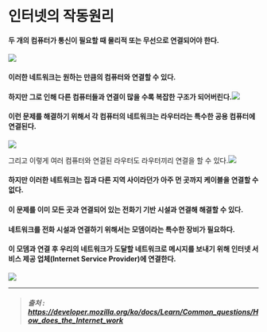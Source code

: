 # 인터넷의 작동원리

#### 두 개의 컴퓨터가 통신이 필요할 때 물리적 또는 무선으로 연결되어야 한다.

<img src="https://mdn.mozillademos.org/files/8441/internet-schema-1.png">

#### 이러한 네트워크는 원하는 만큼의 컴퓨터와 연결할 수 있다.

#### 하지만 그로 인해 다른 컴퓨터들과 연결이 많을 수록 복잡한 구조가 되어버린다.<img src="https://mdn.mozillademos.org/files/8443/internet-schema-2.png">

#### 이런 문제를 해결하기 위해서 각 컴퓨터의 네트워크는 라우터라는 특수한 공용 컴퓨터에 연결된다.

<img src="https://mdn.mozillademos.org/files/8445/internet-schema-3.png">

그리고 이렇게 여러 컴퓨터와 연결된 라우터도 라우터끼리 연결을 할 수 있다.<img src="https://mdn.mozillademos.org/files/8449/internet-schema-5.png">

#### 하지만 이러한 네트워크는 집과 다른 지역 사이라던가 아주 먼 곳까지 케이블을 연결할 수 없다.

#### 이 문제를 이미 모든 곳과 연결되어 있는 전화기 기반 시설과 연결해 해결할 수 있다.

#### 네트워크를 전화 시설과 연결하기 위해서는 모뎀이라는 특수한 장비가 필요하다.

#### 이 모뎀과 연결 후 우리의 네트워크가 도달할 네트워크로 메시지를 보내기 위해 인터넷 서비스 제공 업체(Internet Service Provider)에 연결한다.

<img src="https://mdn.mozillademos.org/files/8453/internet-schema-7.png">

---

> ##### 출처 : https://developer.mozilla.org/ko/docs/Learn/Common_questions/How_does_the_Internet_work

